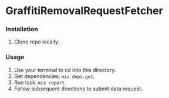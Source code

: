 # GraffitiRemovalRequestFetcher


### Installation
  1. Clone repo locally.

### Usage
  1. Use your terminal to cd into this directory.
  2. Get dependencies: `mix deps.get`.
  3. Run task: `mix report`.
  4. Follow subsequent directions to submit data request.
